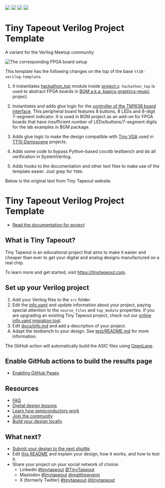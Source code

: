 ![](../../workflows/gds/badge.svg) ![](../../workflows/docs/badge.svg) ![](../../workflows/test/badge.svg) ![](../../workflows/fpga/badge.svg)

# Tiny Tapeout Verilog Project Template
A variant for the Verilog Meetup community

![The corresponding FPGA board setup](https://github.com/yuri-panchul/tt10-verilog-template-for-verilog-meetup/blob/main/docs/fpga_board_setup.png)

This template has the following changes on the top of the base `tt10-verilog-template`.

1. It instantiates [hackathon_top](https://github.com/yuri-panchul/basics-graphics-music/blob/main/labs/9_events/2025_hackathon/9_full_demo/hackathon_top.sv)
module inside [project.v](https://github.com/yuri-panchul/tt10-verilog-template-for-verilog-meetup/blob/main/src/project.v).
`hackathon_top` is used to abstract FPGA boards in [BGM a.k.a. basics-graphics-music](https://github.com/yuri-panchul/basics-graphics-music/tree/main) project.

2. Instantiates and adds glue logic for the [controller of the TM1638 board interface](https://github.com/yuri-panchul/basics-graphics-music/blob/main/peripherals/tm1638_board.sv).
This peripheral board features 8 buttons, 8 LEDs and 8-digit 7-segment indicator.
It is used in BGM project as an add-on for FPGA boards that have insufficient number of LEDs/buttons/7-segment digits for the lab examples in BGM package.

3. Adds glue logic to make the design compatible with [Tiny VGA](https://github.com/mole99/tiny-vga)
used in [TT10 Demoscene](https://tinytapeout.com/competitions/demoscene-tt10/) projects.

4. Adds some code to bypass Python-based cocotb testbench and do all verification in SystemVerilog.

5. Adds hooks to the documentation and other text files to make use of the template easier. Just grep for `TODO`.

Below is the original text from Tiny Tapeout website.

# Tiny Tapeout Verilog Project Template

- [Read the documentation for project](docs/info.md)

## What is Tiny Tapeout?

Tiny Tapeout is an educational project that aims to make it easier and cheaper than ever to get your digital and analog designs manufactured on a real chip.

To learn more and get started, visit https://tinytapeout.com.

## Set up your Verilog project

1. Add your Verilog files to the `src` folder.
2. Edit the [info.yaml](info.yaml) and update information about your project, paying special attention to the `source_files` and `top_module` properties. If you are upgrading an existing Tiny Tapeout project, check out our [online info.yaml migration tool](https://tinytapeout.github.io/tt-yaml-upgrade-tool/).
3. Edit [docs/info.md](docs/info.md) and add a description of your project.
4. Adapt the testbench to your design. See [test/README.md](test/README.md) for more information.

The GitHub action will automatically build the ASIC files using [OpenLane](https://www.zerotoasiccourse.com/terminology/openlane/).

## Enable GitHub actions to build the results page

- [Enabling GitHub Pages](https://tinytapeout.com/faq/#my-github-action-is-failing-on-the-pages-part)

## Resources

- [FAQ](https://tinytapeout.com/faq/)
- [Digital design lessons](https://tinytapeout.com/digital_design/)
- [Learn how semiconductors work](https://tinytapeout.com/siliwiz/)
- [Join the community](https://tinytapeout.com/discord)
- [Build your design locally](https://www.tinytapeout.com/guides/local-hardening/)

## What next?

- [Submit your design to the next shuttle](https://app.tinytapeout.com/).
- Edit [this README](README.md) and explain your design, how it works, and how to test it.
- Share your project on your social network of choice:
  - LinkedIn [#tinytapeout](https://www.linkedin.com/search/results/content/?keywords=%23tinytapeout) [@TinyTapeout](https://www.linkedin.com/company/100708654/)
  - Mastodon [#tinytapeout](https://chaos.social/tags/tinytapeout) [@matthewvenn](https://chaos.social/@matthewvenn)
  - X (formerly Twitter) [#tinytapeout](https://twitter.com/hashtag/tinytapeout) [@tinytapeout](https://twitter.com/tinytapeout)
